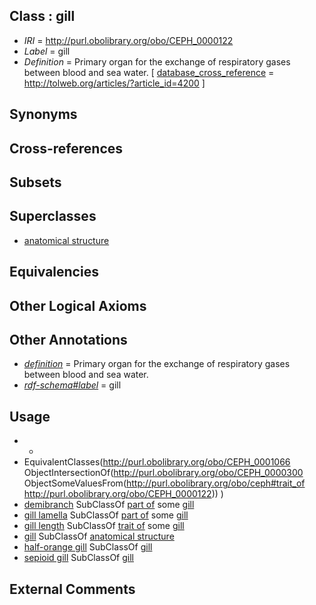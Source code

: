 
## Class : gill

 * *IRI* = http://purl.obolibrary.org/obo/CEPH_0000122
 * *Label* = gill
 * *Definition* = Primary organ for the exchange of respiratory gases between blood and         sea water. [ [database_cross_reference](../../ef/oboInOwl#hasDbXref.md) = http://tolweb.org/articles/?article_id=4200 ]

## Synonyms


## Cross-references


## Subsets


## Superclasses

 * [anatomical structure](../../UBERON/61/UBERON_0000061.md)

## Equivalencies


## Other Logical Axioms


## Other Annotations

 * *[definition](../../IAO/15/IAO_0000115.md)* = Primary organ for the exchange of respiratory gases between blood and         sea water.
 * *[rdf-schema#label](../../el/rdf-schema#label.md)* = gill

## Usage

 * -
 * EquivalentClasses(<http://purl.obolibrary.org/obo/CEPH_0001066> ObjectIntersectionOf(<http://purl.obolibrary.org/obo/CEPH_0000300> ObjectSomeValuesFrom(<http://purl.obolibrary.org/obo/ceph#trait_of> <http://purl.obolibrary.org/obo/CEPH_0000122>)) )
 * [demibranch](../../CEPH/85/CEPH_0000085.md) SubClassOf [part of](../../BFO/50/BFO_0000050.md) some [gill](../../CEPH/22/CEPH_0000122.md)
 * [gill lamella](../../CEPH/23/CEPH_0000123.md) SubClassOf [part of](../../BFO/50/BFO_0000050.md) some [gill](../../CEPH/22/CEPH_0000122.md)
 * [gill length](../../CEPH/10/CEPH_0001010.md) SubClassOf [trait of](../../ceph#trait/of/ceph#trait_of.md) some [gill](../../CEPH/22/CEPH_0000122.md)
 * [gill](../../CEPH/22/CEPH_0000122.md) SubClassOf [anatomical structure](../../UBERON/61/UBERON_0000061.md)
 * [half-orange gill](../../CEPH/26/CEPH_0000126.md) SubClassOf [gill](../../CEPH/22/CEPH_0000122.md)
 * [sepioid gill](../../CEPH/28/CEPH_0000228.md) SubClassOf [gill](../../CEPH/22/CEPH_0000122.md)

## External Comments

